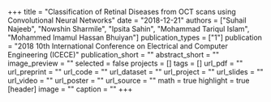 +++
title = "Classification of Retinal Diseases from OCT scans using Convolutional Neural Networks"
date = "2018-12-21"
authors = ["Suhail Najeeb", "Nowshin Sharmile", "Ipsita Sahin", "Mohammad Tariqul Islam", "Mohammed Imamul Hassan Bhuiyan"]
publication_types = ["1"]
publication = "2018 10th International Conference on Electrical and Computer Engineering (ICECE)"
publication_short = ""
abstract_short = ""
image_preview = ""
selected = false
projects = []
tags = []
url_pdf = ""
url_preprint = ""
url_code = ""
url_dataset = ""
url_project = ""
url_slides = ""
url_video = ""
url_poster = ""
url_source = ""
math = true
highlight = true
[header]
image = ""
caption = ""
+++